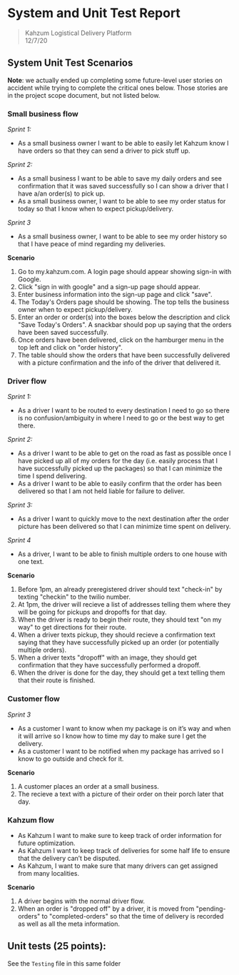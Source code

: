 # System and Unit Test Report

> Kahzum Logistical Delivery Platform  
> 12/7/20

## System Unit Test Scenarios

**Note**: we actually ended up completing some future-level user stories on accident while trying to complete the critical ones below. Those stories are in the project scope document, but not listed below.

### Small business flow

_Sprint 1:_

- As a small business owner I want to be able to easily let Kahzum know I have orders so that they can send a driver to pick stuff up.

_Sprint 2:_

- As a small business I want to be able to save my daily orders and see confirmation that it was saved successfully so I can show a driver that I have a/an order(s) to pick up.
- As a small business owner, I want to be able to see my order status for today so that I know when to expect pickup/delivery.

_Sprint 3_

- As a small business owner, I want to be able to see my order history so that I have peace of mind regarding my deliveries.

**Scenario**

1. Go to my.kahzum.com. A login page should appear showing sign-in with Google.
2. Click "sign in with google" and a sign-up page should appear.
3. Enter business information into the sign-up page and click "save".
4. The Today's Orders page should be showing. The top tells the business owner when to expect pickup/delivery.
5. Enter an order or order(s) into the boxes below the description and click "Save Today's Orders". A snackbar should pop up saying that the orders have been saved successfully.
6. Once orders have been delivered, click on the hamburger menu in the top left and click on "order history".
7. The table should show the orders that have been successfully delivered with a picture confirmation and the info of the driver that delivered it.

### Driver flow

_Sprint 1:_

- As a driver I want to be routed to every destination I need to go so there is no confusion/ambiguity in where I need to go or the best way to get there.

_Sprint 2:_

- As a driver I want to be able to get on the road as fast as possible once I have picked up all of my orders for the day (i.e. easily process that I have successfully picked up the packages) so that I can minimize the time I spend delivering.
- As a driver I want to be able to easily confirm that the order has been delivered so that I am not held liable for failure to deliver.

_Sprint 3:_

- As a driver I want to quickly move to the next destination after the order picture has been delivered so that I can minimize time spent on delivery.

_Sprint 4_

- As a driver, I want to be able to finish multiple orders to one house with one text.

**Scenario**

1. Before 1pm, an already preregistered driver should text "check-in" by texting "checkin" to the twilio number.
2. At 1pm, the driver will recieve a list of addresses telling them where they will be going for pickups and dropoffs for that day.
3. When the driver is ready to begin their route, they should text "on my way" to get directions for their route.
4. When a driver texts pickup, they should recieve a confirmation text saying that they have successfully picked up an order (or potentially multiple orders).
5. When a driver texts "dropoff" with an image, they should get confirmation that they have successfully performed a dropoff.
6. When the driver is done for the day, they should get a text telling them that their route is finished.

### Customer flow

_Sprint 3_

- As a customer I want to know when my package is on it’s way and when it will arrive so I know how to time my day to make sure I get the delivery.
- As a customer I want to be notified when my package has arrived so I know to go outside and check for it.

**Scenario**

1. A customer places an order at a small business.
2. The recieve a text with a picture of their order on their porch later that day.

### Kahzum flow

- As Kahzum I want to make sure to keep track of order information for future optimization.
- As Kahzum I want to keep track of deliveries for some half life to ensure that the delivery can’t be disputed.
- As Kahzum, I want to make sure that many drivers can get assigned from many localities.

**Scenario**

1. A driver begins with the normal driver flow.
2. When an order is "dropped off" by a driver, it is moved from "pending-orders" to "completed-orders" so that the time of delivery is recorded as well as all the meta information.

## Unit tests (25 points):

See the `Testing` file in this same folder
